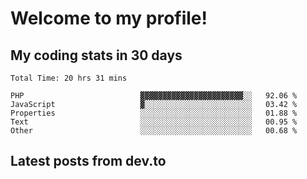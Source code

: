 # Welcome to my profile!


## My coding stats in 30 days
<!--START_SECTION:waka-->

```text
Total Time: 20 hrs 31 mins

PHP                          ▓▓▓▓▓▓▓▓▓▓▓▓▓▓▓▓▓▓▓▓▓▓▓░░   92.06 %
JavaScript                   ▓░░░░░░░░░░░░░░░░░░░░░░░░   03.42 %
Properties                   ░░░░░░░░░░░░░░░░░░░░░░░░░   01.88 %
Text                         ░░░░░░░░░░░░░░░░░░░░░░░░░   00.95 %
Other                        ░░░░░░░░░░░░░░░░░░░░░░░░░   00.68 %
```

<!--END_SECTION:waka-->

## Latest posts from dev.to
<!--START_SECTION:posts-->
<!--END_SECTION:posts-->

